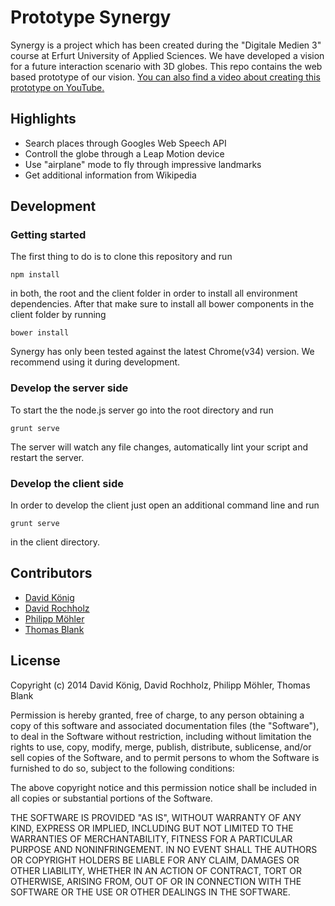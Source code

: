 # Prototype Synergy

Synergy is a project which has been created during the "Digitale Medien 3" course at Erfurt University of Applied Sciences. We have developed a vision for a future interaction scenario with 3D globes. This repo contains the web based prototype of our vision. 
[You can also find a video about creating this prototype on YouTube.](http://www.youtube.com/watch?v=hne40wFncKc)


## Highlights
- Search places through Googles Web Speech API
- Controll the globe through a Leap Motion device
- Use "airplane" mode to fly through impressive landmarks
- Get additional information from Wikipedia

## Development

### Getting started

The first thing to do is to clone this repository and run
	
	npm install

in both, the root and the client folder in order to install all environment dependencies.
After that make sure to install all bower components in the client folder by running

	bower install

Synergy has only been tested against the latest Chrome(v34) version. We recommend using it during development.

### Develop the server side
To start the the node.js server go into the root directory and run 

	grunt serve

The server will watch any file changes, automatically lint your script and restart the server.

### Develop the client side
In order to develop the client just open an additional command line and run 

	grunt serve

in the client directory.

## Contributors
- [David König](https://github.com/DavidKoenig)
- [David Rochholz](https://github.com/VanGoghsCoffee)
- [Philipp Möhler](https://github.com/moehlone)
- [Thomas Blank](https://github.com/thoomi)

## License

Copyright (c) 2014 David König, David Rochholz, Philipp Möhler, Thomas Blank

Permission is hereby granted, free of charge, to any person obtaining a copy
of this software and associated documentation files (the "Software"), to deal
in the Software without restriction, including without limitation the rights
to use, copy, modify, merge, publish, distribute, sublicense, and/or sell
copies of the Software, and to permit persons to whom the Software is
furnished to do so, subject to the following conditions:

The above copyright notice and this permission notice shall be included in
all copies or substantial portions of the Software.

THE SOFTWARE IS PROVIDED "AS IS", WITHOUT WARRANTY OF ANY KIND, EXPRESS OR
IMPLIED, INCLUDING BUT NOT LIMITED TO THE WARRANTIES OF MERCHANTABILITY,
FITNESS FOR A PARTICULAR PURPOSE AND NONINFRINGEMENT. IN NO EVENT SHALL THE
AUTHORS OR COPYRIGHT HOLDERS BE LIABLE FOR ANY CLAIM, DAMAGES OR OTHER
LIABILITY, WHETHER IN AN ACTION OF CONTRACT, TORT OR OTHERWISE, ARISING FROM,
OUT OF OR IN CONNECTION WITH THE SOFTWARE OR THE USE OR OTHER DEALINGS IN
THE SOFTWARE.

